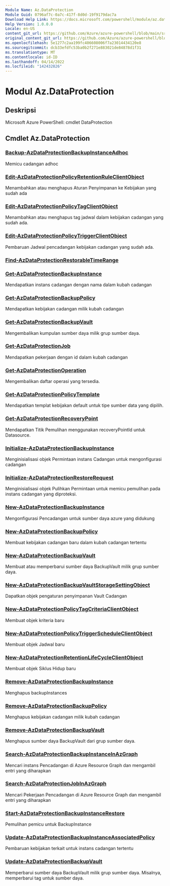 ```yaml
---
Module Name: Az.DataProtection
Module Guid: 0796af7c-0a7c-417f-8d0d-19f9179dac7a
Download Help Link: https://docs.microsoft.com/powershell/module/az.dataprotection
Help Version: 1.0.0.0
Locale: en-US
content_git_url: https://github.com/Azure/azure-powershell/blob/main/src/DataProtection/help/Az.DataProtection.md
original_content_git_url: https://github.com/Azure/azure-powershell/blob/main/src/DataProtection/help/Az.DataProtection.md
ms.openlocfilehash: 5e1277c2aa199fc406608006f7a23014434120e8
ms.sourcegitcommit: dcb33efdfc53ba0b2f271e883021de84878d1f31
ms.translationtype: MT
ms.contentlocale: id-ID
ms.lasthandoff: 04/14/2022
ms.locfileid: "142432826"
---
```

# Modul Az.DataProtection
## Deskripsi
Microsoft Azure PowerShell: cmdlet DataProtection

## Cmdlet Az.DataProtection
### [Backup-AzDataProtectionBackupInstanceAdhoc](Backup-AzDataProtectionBackupInstanceAdhoc.md)
Memicu cadangan adhoc

### [Edit-AzDataProtectionPolicyRetentionRuleClientObject](Edit-AzDataProtectionPolicyRetentionRuleClientObject.md)
Menambahkan atau menghapus Aturan Penyimpanan ke Kebijakan yang sudah ada

### [Edit-AzDataProtectionPolicyTagClientObject](Edit-AzDataProtectionPolicyTagClientObject.md)
Menambahkan atau menghapus tag jadwal dalam kebijakan cadangan yang sudah ada.

### [Edit-AzDataProtectionPolicyTriggerClientObject](Edit-AzDataProtectionPolicyTriggerClientObject.md)
Pembaruan Jadwal pencadangan kebijakan cadangan yang sudah ada.

### [Find-AzDataProtectionRestorableTimeRange](Find-AzDataProtectionRestorableTimeRange.md)


### [Get-AzDataProtectionBackupInstance](Get-AzDataProtectionBackupInstance.md)
Mendapatkan instans cadangan dengan nama dalam kubah cadangan

### [Get-AzDataProtectionBackupPolicy](Get-AzDataProtectionBackupPolicy.md)
Mendapatkan kebijakan cadangan milik kubah cadangan

### [Get-AzDataProtectionBackupVault](Get-AzDataProtectionBackupVault.md)
Mengembalikan kumpulan sumber daya milik grup sumber daya.

### [Get-AzDataProtectionJob](Get-AzDataProtectionJob.md)
Mendapatkan pekerjaan dengan id dalam kubah cadangan

### [Get-AzDataProtectionOperation](Get-AzDataProtectionOperation.md)
Mengembalikan daftar operasi yang tersedia.

### [Get-AzDataProtectionPolicyTemplate](Get-AzDataProtectionPolicyTemplate.md)
Mendapatkan templat kebijakan default untuk tipe sumber data yang dipilih.

### [Get-AzDataProtectionRecoveryPoint](Get-AzDataProtectionRecoveryPoint.md)
Mendapatkan Titik Pemulihan menggunakan recoveryPointId untuk Datasource.

### [Initialize-AzDataProtectionBackupInstance](Initialize-AzDataProtectionBackupInstance.md)
Menginisialisasi objek Permintaan instans Cadangan untuk mengonfigurasi cadangan

### [Initialize-AzDataProtectionRestoreRequest](Initialize-AzDataProtectionRestoreRequest.md)
Menginisialisasi objek Pulihkan Permintaan untuk memicu pemulihan pada instans cadangan yang diproteksi.

### [New-AzDataProtectionBackupInstance](New-AzDataProtectionBackupInstance.md)
Mengonfigurasi Pencadangan untuk sumber daya azure yang didukung

### [New-AzDataProtectionBackupPolicy](New-AzDataProtectionBackupPolicy.md)
Membuat kebijakan cadangan baru dalam kubah cadangan tertentu

### [New-AzDataProtectionBackupVault](New-AzDataProtectionBackupVault.md)
Membuat atau memperbarui sumber daya BackupVault milik grup sumber daya.

### [New-AzDataProtectionBackupVaultStorageSettingObject](New-AzDataProtectionBackupVaultStorageSettingObject.md)
Dapatkan objek pengaturan penyimpanan Vault Cadangan

### [New-AzDataProtectionPolicyTagCriteriaClientObject](New-AzDataProtectionPolicyTagCriteriaClientObject.md)
Membuat objek kriteria baru

### [New-AzDataProtectionPolicyTriggerScheduleClientObject](New-AzDataProtectionPolicyTriggerScheduleClientObject.md)
Membuat objek Jadwal baru

### [New-AzDataProtectionRetentionLifeCycleClientObject](New-AzDataProtectionRetentionLifeCycleClientObject.md)
Membuat objek Siklus Hidup baru

### [Remove-AzDataProtectionBackupInstance](Remove-AzDataProtectionBackupInstance.md)
Menghapus backupInstances

### [Remove-AzDataProtectionBackupPolicy](Remove-AzDataProtectionBackupPolicy.md)
Menghapus kebijakan cadangan milik kubah cadangan

### [Remove-AzDataProtectionBackupVault](Remove-AzDataProtectionBackupVault.md)
Menghapus sumber daya BackupVault dari grup sumber daya.

### [Search-AzDataProtectionBackupInstanceInAzGraph](Search-AzDataProtectionBackupInstanceInAzGraph.md)
Mencari instans Pencadangan di Azure Resource Graph dan mengambil entri yang diharapkan

### [Search-AzDataProtectionJobInAzGraph](Search-AzDataProtectionJobInAzGraph.md)
Mencari Pekerjaan Pencadangan di Azure Resource Graph dan mengambil entri yang diharapkan

### [Start-AzDataProtectionBackupInstanceRestore](Start-AzDataProtectionBackupInstanceRestore.md)
Pemulihan pemicu untuk BackupInstance

### [Update-AzDataProtectionBackupInstanceAssociatedPolicy](Update-AzDataProtectionBackupInstanceAssociatedPolicy.md)
Pembaruan kebijakan terkait untuk instans cadangan tertentu

### [Update-AzDataProtectionBackupVault](Update-AzDataProtectionBackupVault.md)
Memperbarui sumber daya BackupVault milik grup sumber daya.
Misalnya, memperbarui tag untuk sumber daya.

